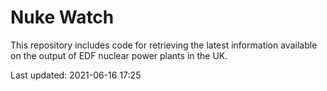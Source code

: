 # Nuke Watch

This repository includes code for retrieving the latest information available on the output of EDF nuclear power plants in the UK.

Last updated: 2021-06-16 17:25